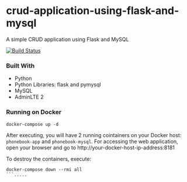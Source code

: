 # crud-application-using-flask-and-mysql
A simple CRUD application using Flask and MySQL

[![Build Status](http://100.25.140.85/buildStatus/icon?job=crud-application-using-flask-and-mysql-ci)](http://100.25.140.85/job/crud-application-using-flask-and-mysql-ci/)

### Built With

* Python
* Python Libraries: flask and pymysql
* MySQL
* AdminLTE 2

### Running on Docker

```
docker-compose up -d
```

After executing, you will have 2 running cointainers on your Docker host: `phonebook-app` and `phonebook-mysql`. For accessing the web application, open your browser and go to http://your-docker-host-ip-address:8181

To destroy the containers, execute:

```
docker-compose down --rmi all
```.....
